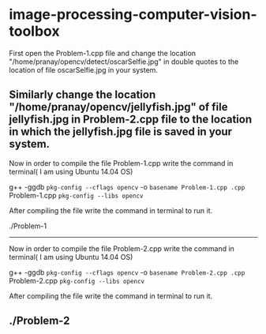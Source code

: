 # image-processing-computer-vision-toolbox

First open the Problem-1.cpp file and change the location "/home/pranay/opencv/detect/oscarSelfie.jpg" in double quotes to the location of file oscarSelfie.jpg in your system.

Similarly change the location "/home/pranay/opencv/jellyfish.jpg" of file jellyfish.jpg in Problem-2.cpp file to the location in which the jellyfish.jpg  file is saved in your system.
---------------------------------------------------------------------------------------

Now in order to compile the file Problem-1.cpp write the command in terminal( I am using Ubuntu 14.04 OS)

 g++ -ggdb `pkg-config --cflags opencv` -o `basename Problem-1.cpp .cpp` Problem-1.cpp `pkg-config --libs opencv`

After compiling the file write the command in terminal to run it.

./Problem-1

--------------------------------------------------------------------------------------

Now in order to compile the file Problem-2.cpp write the command in terminal( I am using Ubuntu 14.04 OS)

 g++ -ggdb `pkg-config --cflags opencv` -o `basename Problem-2.cpp .cpp` Problem-2.cpp `pkg-config --libs opencv`

After compiling the file write the command in terminal to run it.

./Problem-2
--------------------------------------------------------------------------------------
